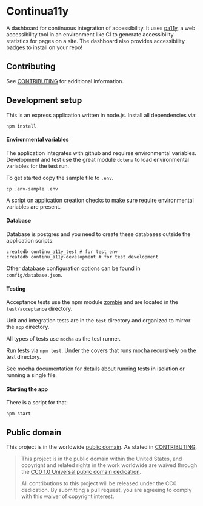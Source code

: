 # Continua11y

A dashboard for continuous integration of accessibility. It uses [pa11y](https://github.com/nature/pa11y), a web accessibility tool in an environment like CI to generate accessibility statistics for pages on a site. The dashboard also provides accessibility badges to install on your repo!

## Contributing

See [CONTRIBUTING](CONTRIBUTING.md) for additional information.

## Development setup
This is an express application written in node.js. Install all
dependencies via:

    npm install

#### Environmental variables

The application integrates with github and requires environmental
variables. Development and test use the great module `dotenv` to load
environmental variables for the test run.

To get started copy the sample file to `.env`.

    cp .env-sample .env

A script on application creation checks to make sure require
environmental variables are present.

#### Database

Database is postgres and you need to create these databases outside the
application scripts:

    createdb continu_a11y_test # for test env
    createdb continu_a11y-development # for test development

Other database configuration options can be found in
`config/database.json`.

#### Testing

Acceptance tests use the npm module [zombie](http://zombie.js.org/) and
are located in the `test/acceptance` directory.

Unit and integration tests are in the `test` directory and organized to mirror the `app`
directory.

All types of tests use `mocha` as the test runner.

Run tests via `npm test`. Under the covers that runs mocha recursively
on the test directory.

See mocha documentation for details about running tests in isolation or
running a single file.

#### Starting the app

There is a script for that:

    npm start

## Public domain

This project is in the worldwide [public domain](LICENSE.md). As stated in [CONTRIBUTING](CONTRIBUTING.md):

> This project is in the public domain within the United States, and copyright and related rights in the work worldwide are waived through the [CC0 1.0 Universal public domain dedication](https://creativecommons.org/publicdomain/zero/1.0/).
>
> All contributions to this project will be released under the CC0 dedication. By submitting a pull request, you are agreeing to comply with this waiver of copyright interest.

